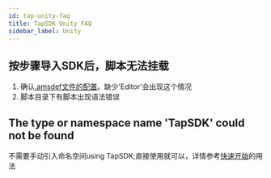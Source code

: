 ```yaml
---
id: tap-unity-faq
title: TapSDK Unity FAQ
sidebar_label: Unity
---
```


## 按步骤导入SDK后，脚本无法挂载
1. 确认[.amsdef文件的配置](/docs/sdk/tap-unity.mdnity.md#4-sdk脚本引用)。缺少'Editor'会出现这个情况
2. 脚本目录下有脚本出现语法错误

## The type or namespace name 'TapSDK' could not be found
不需要手动引入命名空间using TapSDK;直接使用就可以，详情参考[快速开始](/docs/sdk/tap-unity.mdnity.md#5-初始化)的用法
